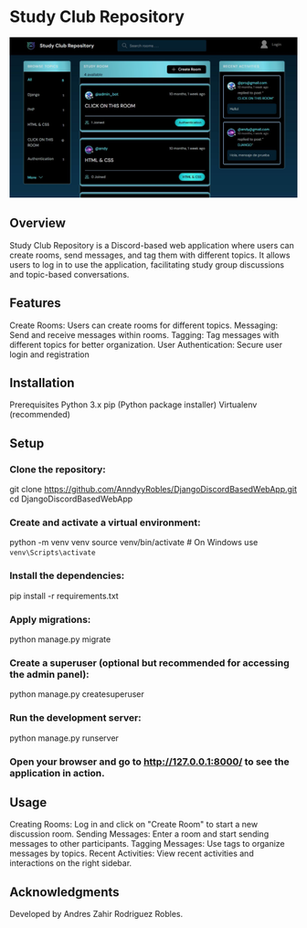 # Study Club Repository
![principal](https://github.com/AnndyyRobles/DjangoDiscordBasedWebApp/blob/master/imgs/img1.jpg)
## Overview
Study Club Repository is a Discord-based web application where users can create rooms, send messages, and tag them with different topics. It allows users to log in to use the application, facilitating study group discussions and topic-based conversations.

## Features
Create Rooms: Users can create rooms for different topics.
Messaging: Send and receive messages within rooms.
Tagging: Tag messages with different topics for better organization.
User Authentication: Secure user login and registration

## Installation
Prerequisites
Python 3.x
pip (Python package installer)
Virtualenv (recommended)


## Setup
### Clone the repository:
git clone https://github.com/AnndyyRobles/DjangoDiscordBasedWebApp.git
cd DjangoDiscordBasedWebApp

### Create and activate a virtual environment:
python -m venv venv
source venv/bin/activate   # On Windows use `venv\Scripts\activate`


### Install the dependencies:
pip install -r requirements.txt

### Apply migrations:
python manage.py migrate

### Create a superuser (optional but recommended for accessing the admin panel):
python manage.py createsuperuser

### Run the development server:
python manage.py runserver

### Open your browser and go to http://127.0.0.1:8000/ to see the application in action.

## Usage
Creating Rooms: Log in and click on "Create Room" to start a new discussion room.
Sending Messages: Enter a room and start sending messages to other participants.
Tagging Messages: Use tags to organize messages by topics.
Recent Activities: View recent activities and interactions on the right sidebar.

## Acknowledgments
Developed by Andres Zahir Rodriguez Robles.

